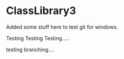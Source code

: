 # ClassLibrary3


Added some stuff here to test git for windows.

Testing Testing Testing.....

testing branching....

